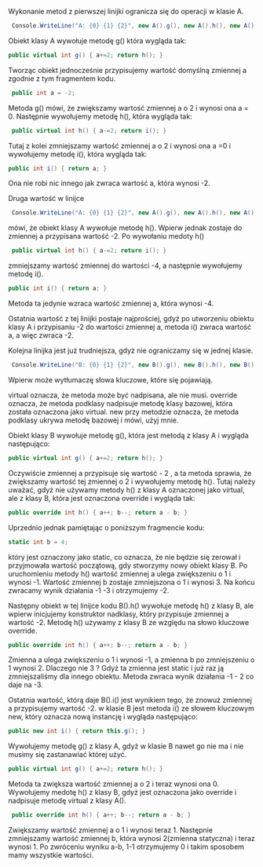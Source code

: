 Wykonanie metod z pierwszej linijki ogranicza się do operacji w klasie A. 
```cs
 Console.WriteLine("A: {0} {1} {2}", new A().g(), new A().h(), new A().i());
```

Obiekt klasy A wywołuje metodę g() która wygląda tak:
```cs
public virtual int g() { a+=2; return h(); }
```
Tworząc obiekt jednocześnie przypisujemy wartość domyślną zmiennej a zgodnie z tym fragmentem kodu. 
```cs
 public int a = -2;
```

Metoda g() mówi, że zwiększamy wartość zmiennej a o 2 i wynosi ona a = 0. Następnie wywołujemy metodę h(), która wygląda tak:
```cs
 public virtual int h() { a-=2; return i(); }
```
Tutaj z kolei zmniejszamy wartość zmiennej a o 2 i wynosi ona a =0 i wywołujemy metodę i(), która wygląda tak:
```cs 
public int i() { return a; }
```
Ona nie robi nic innego jak zwraca wartość a, która wynosi -2. 


Druga wartość w linijce 
```cs
 Console.WriteLine("A: {0} {1} {2}", new A().g(), new A().h(), new A().i());
```
mówi, że obiekt klasy A wywołuje metodę h(). Wpierw jednak zostaje do zmiennej a przypisana wartość -2. Po wywołaniu medoty h() 
```cs
 public virtual int h() { a-=2; return i(); }
```
zmniejszamy wartość zmiennej do wartości -4, a następnie wywołujemy metodę i().
```cs 
public int i() { return a; }
```
Metoda ta jedynie wzraca wartość zmiennej a, która wynosi -4.


Ostatnia wartość z tej linijki postaje najprościej, gdyż po utworzeniu obiektu klasy A i przypisaniu -2 do wartości zmiennej a, metoda i() zwraca wartość a, a więc zwraca -2.


Kolejna linijka jest już trudniejsza, gdyż nie ograniczamy się w jednej klasie.
```cs
 Console.WriteLine("B: {0} {1} {2}", new B().g(), new B().h(), new B().i());
```

Wpierw może wytłumaczę słowa kluczowe, które się pojawiają.

virtual oznacza, że metoda może być nadpisana, ale nie musi. 
override oznacza, że metoda podklasy nadpisuje metodę klasy bazowej, która została oznaczona jako virtual.
new przy metodzie oznacza, że metoda podklasy ukrywa metodę bazowej i mówi, użyj mnie. 

Obiekt klasy B wywołuje metodę g(), która jest metodą z klasy A i wygląda następująco:
```cs
public virtual int g() { a+=2; return h(); }
```

Oczywiście zmiennej a przypisuje się wartość - 2 , a ta metoda sprawia, że zwiększamy wartość tej zmiennej o 2 i wywołujemy metodę h(). 
Tutaj należy uważać, gdyż nie używamy metody h() z klasy A oznaczonej jako virtual, ale z klasy B, która jest oznaczona override i wygląda tak:
```cs
public override int h() { a++; b--; return a - b; }
```
Uprzednio jednak pamiętając o poniższym fragmencie kodu:
```cs
static int b = 4;
```
który jest oznaczony jako static, co oznacza, że nie będzie się zerował i przyjmowała wartość początową, gdy stworzymy nowy obiekt klasy B.
Po uruchomieniu metody h() wartość zmiennej a ulega zwiększeniu o 1 i wynosi -1. Wartość zmiennej b zostaje zmniejszona o 1 i wynosi 3. Na końcu zwracamy wynik działania -1 -3 i otrzymujemy -2.

Następny obiekt w tej linijce kodu B().h() wywołuje metodę h() z klasy B, ale wpierw inicjujemy konstruktor nadklasy, który przypisuje zmiennej a wartość -2. Metodę h() używamy z klasy B ze względu na słowo kluczowe override. 
```cs
public override int h() { a++; b--; return a - b; }
```
Zmienna a ulega zwiększeniu o 1 i wynosi -1, a zmienna b po zmniejszeniu o 1 wynosi 2. Dlaczego nie 3 ? Gdyż ta zmienna jest static i już raz ją zmniejszaliśmy dla innego obiektu. 
Metoda zwraca wynik działania -1 - 2 co daje na -3.

Ostatnia wartość, którą daje B().i() jest wynikiem tego, że znowuż zmiennej a przypisujemy wartość -2. 
w klasie B jest metoda i() ze słowem kluczowym new, który oznacza nową instancję i wygląda następująco:
```cs
public new int i() { return this.g(); } 
```
Wywołujemy metodę g() z klasy A, gdyż w klasie B nawet go nie ma i nie musimy się zastanawiać której użyć. 
```cs
public virtual int g() { a+=2; return h(); }
```
Metoda ta zwiększa wartość zmiennej a o 2 i teraz wynosi ona 0.
Wywołujemy medotę h() z klasy B, gdyż jest oznaczona jako override i nadpisuje metodę virtual z klasy A(). 
```cs
 public override int h() { a++; b--; return a - b; }
```
Zwiększamy wartość zmiennej a o 1 i wynosi teraz 1. Następnie zmniejszamy wartość zmiennej b, która wynosi 2(zmienna statyczna) i teraz wynosi 1. Po zwróceniu wyniku a-b, 1-1 otrzymujemy 0 i takim sposobem mamy wszystkie wartości. 















